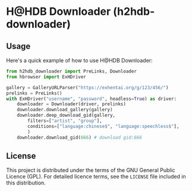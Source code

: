 # H@HDB Downloader (h2hdb-downloader)

## Usage

Here's a quick example of how to use H@HDB Downloader:

```python
from h2hdb_downloader import PreLinks, Downloader
from hbrowser import ExHDriver

gallery = GalleryURLParser("https://exhentai.org/g/123/456/")
prelinks = PreLinks()
with ExHDriver("username", "password", headless=True) as driver:
    downloader = Downloader(driver, prelinks)
    downloader.download_gallery(gallery)
    downloader.deep_download_gid(gallery,
        filters=["artist", "group"],
        conditions=["language:chinese$", "language:speechless$"],
        )
    downloader.download_gid(666) # download gid:666
```

## License

This project is distributed under the terms of the GNU General Public Licence (GPL). For detailed licence terms, see the `LICENSE` file included in this distribution.
